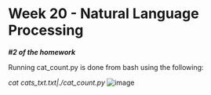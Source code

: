 # Week 20 - Natural Language Processing

***#2 of the homework***

Running cat_count.py is done from bash using the following:

*cat cats_txt.txt|./cat_count.py*
![image](https://user-images.githubusercontent.com/49694526/153973455-a27b5061-993f-4076-9a43-4afa4cbeb8c9.png)
